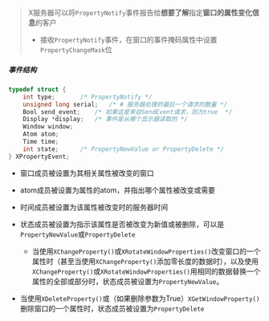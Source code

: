 > X服务器可以将`PropertyNotify`事件报告给**想要了解**指定**窗口的属性变化信息**的客户
>
> * 接收`PropertyNotify`事件，在窗口的事件掩码属性中设置`PropertyChangeMask`位

##### 事件结构

```c
typedef struct {
	int type;		/* PropertyNotify */
	unsigned long serial;	/* # 服务器处理的最后一个请求的数量 */
	Bool send_event;	/* 如果这是来自SendEvent请求，则为true  */
	Display *display;	/* 事件是从哪个显示器读取的 */
	Window window;
	Atom atom;
	Time time;
	int state;		/* PropertyNewValue or PropertyDelete */
} XPropertyEvent;
```

* 窗口成员被设置为其相关属性被改变的窗口

* atom成员被设置为属性的atom，并指出哪个属性被改变或需要
* 时间成员被设置为该属性被改变时的服务器时间
* 状态成员被设置为指示该属性是否被改变为新值或被删除，可以是`PropertyNewValue`或`PropertyDelete`
  * 当使用`XChangeProperty()`或`XRotateWindowProperties()`改变窗口的一个属性时（甚至当使用`XChangeProperty()`添加零长度的数据时），以及使用`XChangeProperty()`或`XRotateWindowProperties()`用相同的数据替换一个属性的全部或部分时，状态成员被设置为`PropertyNewValue`。
* 当使用`XDeleteProperty()`或（如果删除参数为True）`XGetWindowProperty()`删除窗口的一个属性时，状态成员被设置为`PropertyDelete`


